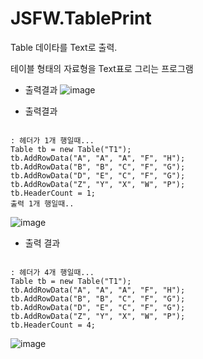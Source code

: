 # JSFW.TablePrint
Table 데이타를 Text로 출력.

테이블 형태의 자료형을 Text표로 그리는 프로그램

- 출력결과
![image](https://user-images.githubusercontent.com/116536524/197675480-1e9859fc-f457-49b1-afd2-3d588593665b.png)



- 출력결과
<pre><code>
: 헤더가 1개 행일때...
Table tb = new Table("T1"); 
tb.AddRowData("A", "A", "A", "F", "H");
tb.AddRowData("B", "B", "C", "F", "G");
tb.AddRowData("D", "E", "C", "F", "G");
tb.AddRowData("Z", "Y", "X", "W", "P"); 
tb.HeaderCount = 1;
출력 1개 행일때..
</code></pre>
![image](https://user-images.githubusercontent.com/116536524/197675480-1e9859fc-f457-49b1-afd2-3d588593665b.png)




- 출력 결과
<pre><code>
: 헤더가 4개 행일때...
Table tb = new Table("T1"); 
tb.AddRowData("A", "A", "A", "F", "H");
tb.AddRowData("B", "B", "C", "F", "G");
tb.AddRowData("D", "E", "C", "F", "G");
tb.AddRowData("Z", "Y", "X", "W", "P"); 
tb.HeaderCount = 4;
</code></pre>
![image](https://github.com/aseuka/JSFW.TablePrint/assets/116536524/cc13d19a-336c-4676-a887-a43affdb394a)
